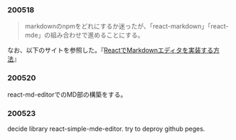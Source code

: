 
### 200518
> markdownのnpmをどれにするか迷ったが、「react-markdown」「react-mde」の組み合わせで進めることにする。

なお、以下のサイトを参照した。『[ReactでMarkdownエディタを実装する方法](https://harkerhack.com/react-markdown-editor/)』

### 200520

react-md-editorでのMD部の構築をする。

### 200523

decide library react-simple-mde-editor. try to deproy github peges.
